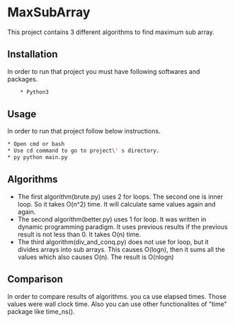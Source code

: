 # MaxSubArray

This project contains 3 different algorithms to find maximum sub array.

## Installation

In order to run that project you must have following softwares and packages.

```bash
    * Python3
```

## Usage

In order to run that project follow below instructions.

```bash
* Open cmd or bash
* Use cd command to go to project\' s directory.
* py python main.py
```

## Algorithms

* The first algorithm(brute.py) uses 2 for loops. The second one is inner loop. So it takes O(n^2) time. It will calculate same values again and again.
* The second algorithm(better.py) uses 1 for loop. It was written in dynamic programming paradigm. It uses previous results if the previous result is not less than 0. It takes O(n) time.
* The third algorithm(div_and_conq.py) does not use for loop, but it divides arrays into sub arrays. This causes O(logn), then it sums all the values which also causes O(n). The result is O(nlogn)

## Comparison

In order to compare results of algorithms. you ca use elapsed times. Those values were wall clock time.
Also you can use other functionalites of "time" package like time_ns().

